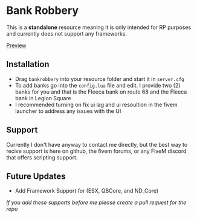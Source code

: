 # Bank Robbery
This is a **standalone** resource meaning it is only intended for RP purposes and currently does not support any frameworks.

[Preview](https://www.youtube.com/@notscentral)

## Installation
- Drag `bankrobbery` into your resource folder and start it in `server.cfg`
- To add banks go into the `config.lua` file and edit. I  provide two (2) banks for you and that is the Fleeca bank on route 68 and the Fleeca bank in Legion Square
- I recommended turning on fix ui lag and ui resoultion in the fivem launcher to address any issues with the UI 

## Support
Currently I don't have anyway to contact me directly, but the best way to recive support is here on github, the fivem forums, or any FiveM discord that offers scripting support.

## Future Updates 
- Add Framework Support for (ESX, QBCore, and ND_Core)
  
*If you add these supports before me please create a pull request for the repo*

